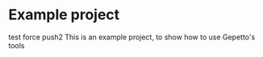 # Example project  
 test force push2
This is an example project, to show how to use Gepetto's tools 
